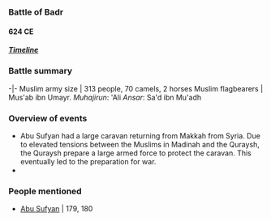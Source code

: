 ### Battle of Badr
#### 624 CE
##### [Timeline](https://munawwir.github.io/timeline)

### Battle summary

-|-
Muslim army size | 313 people, 70 camels, 2 horses
Muslim flagbearers | Mus'ab ibn Umayr. _Muhajirun_: 'Ali _Ansar_: Sa'd ibn Mu'adh



### Overview of events

- Abu Sufyan had a large caravan returning from Makkah from Syria. Due to elevated tensions between the Muslims in Madinah and the Quraysh, the Quraysh prepare a large armed force to protect the caravan. This eventually led to the preparation for war.
-

### People mentioned

- [Abu Sufyan](../bio/Abu_Sufyan.html) | 179, 180
